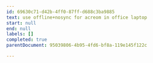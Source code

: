 ```yaml
---
id: 69630c71-d42b-4ff0-87ff-d688c3ba9885
text: use offline+nosync for acreom in office laptop
start: null
end: null
labels: []
completed: true
parentDocument: 95039806-4b95-4fd6-bf8a-119e145f122c

---
```


